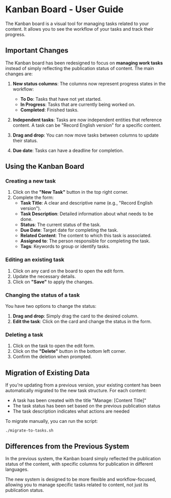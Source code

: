 # Kanban Board - User Guide

The Kanban board is a visual tool for managing tasks related to your content. It allows you to see the workflow of your tasks and track their progress.

## Important Changes

The Kanban board has been redesigned to focus on **managing work tasks** instead of simply reflecting the publication status of content. The main changes are:

1. **New status columns**: The columns now represent progress states in the workflow:
   - **To Do**: Tasks that have not yet started.
   - **In Progress**: Tasks that are currently being worked on.
   - **Completed**: Finished tasks.

2. **Independent tasks**: Tasks are now independent entities that reference content. A task can be "Record English version" for a specific content.

3. **Drag and drop**: You can now move tasks between columns to update their status.

4. **Due date**: Tasks can have a deadline for completion.

## Using the Kanban Board

### Creating a new task

1. Click on the **"New Task"** button in the top right corner.
2. Complete the form:
   - **Task Title**: A clear and descriptive name (e.g., "Record English version").
   - **Task Description**: Detailed information about what needs to be done.
   - **Status**: The current status of the task.
   - **Due Date**: Target date for completing the task.
   - **Related Content**: The content to which this task is associated.
   - **Assigned to**: The person responsible for completing the task.
   - **Tags**: Keywords to group or identify tasks.

### Editing an existing task

1. Click on any card on the board to open the edit form.
2. Update the necessary details.
3. Click on **"Save"** to apply the changes.

### Changing the status of a task

You have two options to change the status:

1. **Drag and drop**: Simply drag the card to the desired column.
2. **Edit the task**: Click on the card and change the status in the form.

### Deleting a task

1. Click on the task to open the edit form.
2. Click on the **"Delete"** button in the bottom left corner.
3. Confirm the deletion when prompted.

## Migration of Existing Data

If you're updating from a previous version, your existing content has been automatically migrated to the new task structure. For each content:

- A task has been created with the title "Manage: [Content Title]"
- The task status has been set based on the previous publication status
- The task description indicates what actions are needed

To migrate manually, you can run the script:

```
./migrate-to-tasks.sh
```

## Differences from the Previous System

In the previous system, the Kanban board simply reflected the publication status of the content, with specific columns for publication in different languages.

The new system is designed to be more flexible and workflow-focused, allowing you to manage specific tasks related to content, not just its publication status.